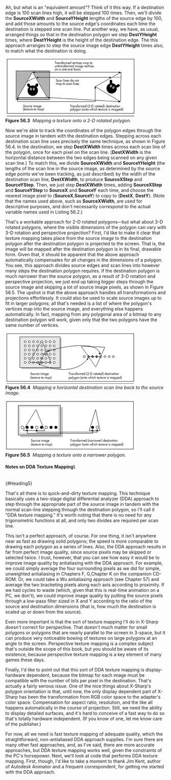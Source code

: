 Ah, but what is an "equivalent amount"? Think of it this way. If a
destination edge is 100 scan lines high, it will be stepped 100 times.
Then, we'll divide the **SourceXWidth** and **SourceYHeight** lengths of
the source edge by 100, and add those amounts to the source edge's
coordinates each time the destination is stepped one scan line. Put
another way, we have, as usual, arranged things so that in the
destination polygon we step **DestYHeight** times, where **DestYHeight**
is the height of the destination edge. The this approach arranges to
step the source image edge **DestYHeight** times also, to match what the
destination is doing.

![](images/56-03.jpg)\
 **Figure 56.3**  *Mapping a texture onto a 2-D rotated polygon.*

Now we're able to track the coordinates of the polygon edges through the
source image in tandem with the destination edges. Stepping across each
destination scan line uses precisely the same technique, as shown in
Figure 56.4. In the destination, we step **DestXWidth** times across
each scan line of the polygon, once for each pixel on the scan line.
(**DestXWidth** is the horizontal distance between the two edges being
scanned on any given scan line.) To match this, we divide
**SourceXWidth** and **SourceYHeight** (the lengths of the scan line in
the source image, as determined by the source edge points we've been
tracking, as just described) by the width of the destination scan line,
**DestXWidth**, to produce **SourceXStep** and **SourceYStep**. Then, we
just step **DestXWidth** times, adding **SourceXStep** and
**SourceYStep** to **SourceX** and **SourceY** each time, and choose the
nearest image pixel to (**SourceX**,**SourceY**) to copy to (**DestX**,
**DestY**). (Note that the names used above, such as **SourceXWidth**,
are used for descriptive purposes, and don't necessarily correspond to
the actual variable names used in Listing 56.2.)

That's a workable approach for 2-D rotated polygons—but what about 3-D
rotated polygons, where the visible dimensions of the polygon can vary
with 3-D rotation and perspective projection? First, I'd like to make it
clear that texture mapping takes place from the source image to the
destination polygon after the destination polygon is projected to the
screen. That is, the image will be mapped after the destination polygon
is in its final, drawable form. Given that, it should be apparent that
the above approach automatically compensates for all changes in the
dimensions of a polygon. You see, this approach divides source edges and
scan lines into however many steps the destination polygon requires. If
the destination polygon is much narrower than the source polygon, as a
result of 3-D rotation and perspective projection, we just end up taking
bigger steps through the source image and skipping a lot of source image
pixels, as shown in Figure 56.5. The upshot is that the above approach
handles all transformations and projections effortlessly. It could also
be used to scale source images up to fit in larger polygons; all that's
needed is a list of where the polygon's vertices map into the source
image, and everything else happens automatically. In fact, mapping from
any polygonal area of a bitmap to any destination polygon will work,
given only that the two polygons have the same number of vertices.

![](images/56-04.jpg)\
 **Figure 56.4**  *Mapping a horizontal destination scan line back to
the source image.*

![](images/56-05.jpg)\
 **Figure 56.5**  *Mapping a texture onto a narrower polygon.*

#### Notes on DDA Texture Mapping\
 \
 {#Heading5}

That's all there is to quick-and-dirty texture mapping. This technique
basically uses a two-stage digital differential analyzer (DDA) approach
to step through the appropriate part of the source image in tandem with
the normal scan-line stepping through the destination polygon, so I'll
call it "DDA texture mapping." It's worth noting that there is no need
for any trigonometric functions at all, and only two divides are
required per scan line.

This isn't a perfect approach, of course. For one thing, it isn't
anywhere near as fast as drawing solid polygons; the speed is more
comparable to drawing each polygon as a series of lines. Also, the DDA
approach results in far from perfect image quality, since source pixels
may be skipped or selected twice. I trust, however, that you can see how
easy it would be to improve image quality by antialiasing with the DDA
approach. For example, we could simply average the four surrounding
pixels as we did for simple, unweighted antialiasing in Chapters F,
G,Chapter K on the companion CD-ROM. Or, we could take a Wu antialiasing
approach (see Chapter 57) and average the two bracketing pixels along
each axis according to proximity. If we had cycles to waste (which,
given that this is real-time animation on a PC, we don't), we could
improve image quality by putting the source pixels through a low-pass
filter sized in X and Y according to the ratio of the source and
destination dimensions (that is, how much the destination is scaled up
or down from the source).

Even more important is that the sort of texture mapping I'll do in
X-Sharp doesn't correct for perspective. That doesn't much matter for
small polygons or polygons that are nearly parallel to the screen in
3-space, but it can produce very noticeable bowing of textures on large
polygons at an angle to the screen. Perspective texture mapping is a
complex subject that's outside the scope of this book, but you should be
aware of its existence, because perspective texture mapping is a key
element of many games these days.

Finally, I'd like to point out that this sort of DDA texture mapping is
display-hardware dependent, because the bitmap for each image must be
compatible with the number of bits per pixel in the destination. That's
actually a fairly serious issue. One of the nice things about X-Sharp's
polygon orientation is that, until now, the only display dependent part
of X-Sharp has been the transformation from RGB color space to the
adapter's color space. Compensation for aspect ratio, resolution, and
the like all happens automatically in the course of projection. Still,
we need the ability to display detailed surfaces, and it's hard to
conceive of a fast way to do so that's totally hardware independent. (If
you know of one, let me know care of the publisher.)

For now, all we need is fast texture mapping of adequate quality, which
the straightforward, non-antialiased DDA approach supplies. I'm sure
there are many other fast approaches, and, as I've said, there are more
accurate approaches, but DDA texture mapping works well, given the
constraints of the PC's horsepower. Next, we'll look at code that
performs DDA texture mapping. First, though, I'd like to take a moment
to thank Jim Kent, author of Autodesk Animator and a frequent
correspondent, for getting me started with the DDA approach.
